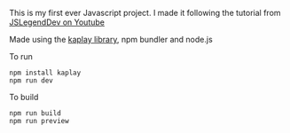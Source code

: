 This is my first ever Javascript project. I made it following the tutorial from [JSLegendDev on Youtube](https://www.youtube.com/watch?v=wfRvhPm5qFc&list=PLXKYLdkD1_a-lfXulF2-PBaHEtZIGrDF9&index=6&t=20s)

Made using the [kaplay library](https://kaplayjs.com), npm bundler and node.js

To run
```
npm install kaplay
npm run dev
```

To build
```
npm run build
npm run preview
```
